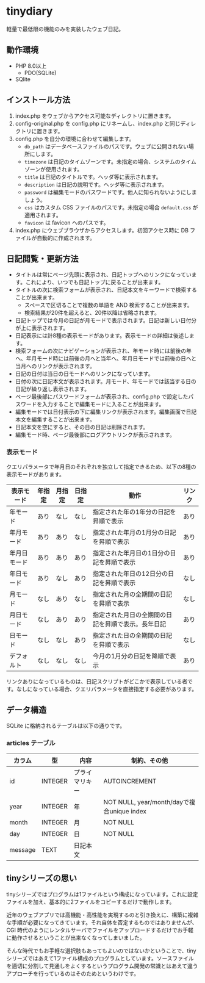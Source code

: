 # tinydiary

軽量で最低限の機能のみを実装したウェブ日記。

## 動作環境

* PHP 8.0以上
    - PDO(SQLite)
* SQlite

## インストール方法

1. index.php をウェブからアクセス可能なディレクトリに置きます。
2. config-original.php を config.php にリネームし、index.php と同じディレクトリに置きます。
3. config.php を自分の環境に合わせて編集します。
    - `db_path` はデータベースファイルのパスです。ウェブに公開されない場所にします。
    - `timezone` は日記のタイムゾーンです。未指定の場合、システムのタイムゾーンが使用されます。
    - `title` は日記のタイトルです。ヘッダ等に表示されます。
    - `description` は日記の説明です。ヘッダ等に表示されます。
    - `password` は編集モードのパスワードです。他人に知られないようにしましょう。
    - `css` はカスタム CSS ファイルのパスです。未指定の場合 `default.css` が適用されます。
    - `favicon` は favicon へのパスです。
4. index.php にウェブブラウザからアクセスします。初回アクセス時に DB ファイルが自動的に作成されます。

## 日記閲覧・更新方法

* タイトルは常にページ先頭に表示され、日記トップへのリンクになっています。これにより、いつでも日記トップに戻ることが出来ます。
* タイトルの次に検索フォームが表示され、日記本文をキーワードで検索することが出来ます。
  - スペースで区切ることで複数の単語を AND 検索することが出来ます。
  - 検索結果が20件を超えると、20件以降は省略されます。
* 日記トップでは今月の日記が月モードで表示されます。日記は新しい日付分が上に表示されます。
* 日記表示には計8種の表示モードがあります。表示モードの詳細は後述します。
* 検索フォームの次にナビゲーションが表示され、年モード時には前後の年へ、年月モード時には前後の月へと当年へ、年月日モードでは前後の日へと当月へのリンクが表示されます。
* 日記の日付は当日の日モードへのリンクになっています。
* 日付の次に日記本文が表示されます。月モード、年モードでは該当する日の日記が繰り返し表示されます。
* ページ最後部にパスワードフォームが表示され、config.php で設定したパスワードを入力することで編集モードに入ることが出来ます。
* 編集モードでは日付表示の下に編集リンクが表示されます。編集画面で日記本文を編集することが出来ます。
* 日記本文を空にすると、その日の日記は削除されます。
* 編集モード時、ページ最後部にログアウトリンクが表示されます。

### 表示モード

クエリパラメータで年月日のそれぞれを独立して指定できるため、以下の8種の表示モードがあります。

| 表示モード | 年指定 | 月指定 | 日指定 | 動作 | リンク |
|---|---|---|---|---|---|
| 年モード | あり | なし | なし | 指定された年の1年分の日記を昇順で表示 | あり |
| 年月モード | あり | あり | なし | 指定された年月の1月分の日記を昇順で表示 | あり |
| 年月日モード | あり | あり | あり | 指定された年月日の1日分の日記を昇順で表示 | あり |
| 年日モード | あり | なし | あり | 指定された年日の12日分の日記を昇順で表示 | なし |
| 月モード | なし | あり | なし | 指定された月の全期間の日記を昇順で表示 | なし |
| 月日モード | なし | あり | あり | 指定された月日の全期間の日記を昇順で表示。長年日記 | あり |
| 日モード | なし | なし | あり | 指定された日の全期間の日記を昇順で表示 | なし |
| デフォルト| なし | なし | なし | 今月の1月分の日記を降順で表示 | あり |

リンクありになっているものは、日記スクリプトがどこかで表示している者です。なしになっている場合、クエリパラメータを直接指定する必要があります。

## データ構造

SQLite に格納されるテーブルは以下の通りです。

### articles テーブル

| カラム | 型 | 内容 | 制約、その他 |
|---|---|---|---|
| id | INTEGER | プライマリキー | AUTOINCREMENT |
| year | INTEGER | 年 | NOT NULL, year/month/dayで複合unique index |
| month | INTEGER | 月 | NOT NULL |
| day | INTEGER | 日 | NOT NULL |
| message | TEXT | 日記本文 | |

## tinyシリーズの思い

tinyシリーズではプログラムは1ファイルという構成になっています。これに設定ファイルを加え、基本的に2ファイルをコピーするだけで動作します。

近年のウェブアプリでは高機能・高性能を実現するのと引き換えに、構築に複雑な手順が必要になってきています。それ自体を否定するものではありませんが、CGI 時代のようにレンタルサーバでファイルをアップロードするだけでお手軽に動作させるということが出来なくなってしまいました。

そんな時代でもお手軽な選択肢もあってもよいのではないかということで、tiny シリーズではあえて1ファイル構成のプログラムとしています。ソースファイルを適切に分割して見通しをよくするというプログラム開発の常識とはあえて違うアプローチを行っているのはそのためというわけです。
